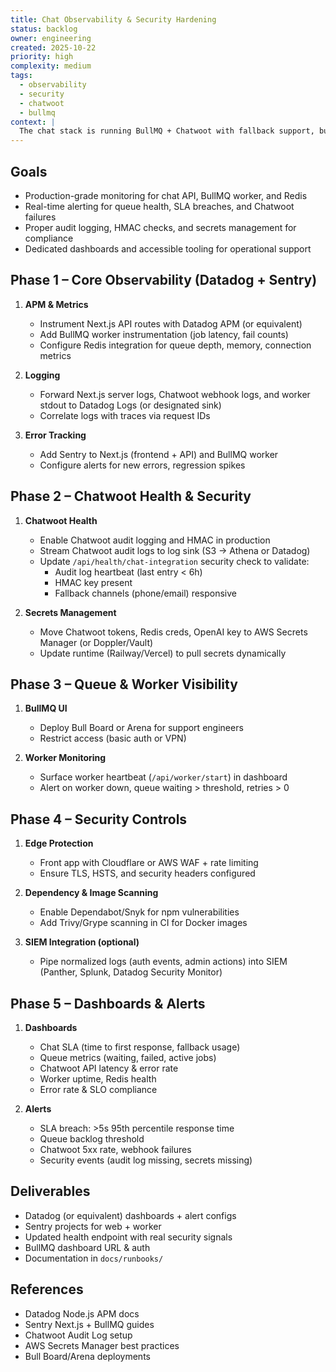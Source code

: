 ```yaml
---
title: Chat Observability & Security Hardening
status: backlog
owner: engineering
created: 2025-10-22
priority: high
complexity: medium
tags:
  - observability
  - security
  - chatwoot
  - bullmq
context: |
  The chat stack is running BullMQ + Chatwoot with fallback support, but there is limited production-grade visibility and real-time alerting. Security checks in health endpoints are placeholders. This plan captures the end-to-end observability and security posture required before scaling traffic.
---
```


## Goals
- Production-grade monitoring for chat API, BullMQ worker, and Redis
- Real-time alerting for queue health, SLA breaches, and Chatwoot failures
- Proper audit logging, HMAC checks, and secrets management for compliance
- Dedicated dashboards and accessible tooling for operational support

## Phase 1 – Core Observability (Datadog + Sentry)
1. **APM & Metrics**
   - Instrument Next.js API routes with Datadog APM (or equivalent)
   - Add BullMQ worker instrumentation (job latency, fail counts)
   - Configure Redis integration for queue depth, memory, connection metrics

2. **Logging**
   - Forward Next.js server logs, Chatwoot webhook logs, and worker stdout to Datadog Logs (or designated sink)
   - Correlate logs with traces via request IDs

3. **Error Tracking**
   - Add Sentry to Next.js (frontend + API) and BullMQ worker
   - Configure alerts for new errors, regression spikes

## Phase 2 – Chatwoot Health & Security
1. **Chatwoot Health**
   - Enable Chatwoot audit logging and HMAC in production
   - Stream Chatwoot audit logs to log sink (S3 → Athena or Datadog)
   - Update `/api/health/chat-integration` security check to validate:
     - Audit log heartbeat (last entry < 6h)
     - HMAC key present
     - Fallback channels (phone/email) responsive

2. **Secrets Management**
   - Move Chatwoot tokens, Redis creds, OpenAI key to AWS Secrets Manager (or Doppler/Vault)
   - Update runtime (Railway/Vercel) to pull secrets dynamically

## Phase 3 – Queue & Worker Visibility
1. **BullMQ UI**
   - Deploy Bull Board or Arena for support engineers
   - Restrict access (basic auth or VPN)

2. **Worker Monitoring**
   - Surface worker heartbeat (`/api/worker/start`) in dashboard
   - Alert on worker down, queue waiting > threshold, retries > 0

## Phase 4 – Security Controls
1. **Edge Protection**
   - Front app with Cloudflare or AWS WAF + rate limiting
   - Ensure TLS, HSTS, and security headers configured

2. **Dependency & Image Scanning**
   - Enable Dependabot/Snyk for npm vulnerabilities
   - Add Trivy/Grype scanning in CI for Docker images

3. **SIEM Integration (optional)**
   - Pipe normalized logs (auth events, admin actions) into SIEM (Panther, Splunk, Datadog Security Monitor)

## Phase 5 – Dashboards & Alerts
1. **Dashboards**
   - Chat SLA (time to first response, fallback usage)
   - Queue metrics (waiting, failed, active jobs)
   - Chatwoot API latency & error rate
   - Worker uptime, Redis health
   - Error rate & SLO compliance

2. **Alerts**
   - SLA breach: >5s 95th percentile response time
   - Queue backlog threshold
   - Chatwoot 5xx rate, webhook failures
   - Security events (audit log missing, secrets missing)

## Deliverables
- Datadog (or equivalent) dashboards + alert configs
- Sentry projects for web + worker
- Updated health endpoint with real security signals
- BullMQ dashboard URL & auth
- Documentation in `docs/runbooks/`

## References
- Datadog Node.js APM docs
- Sentry Next.js + BullMQ guides
- Chatwoot Audit Log setup
- AWS Secrets Manager best practices
- Bull Board/Arena deployments
